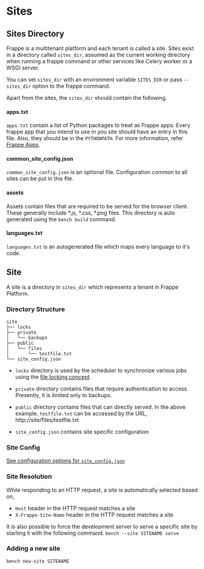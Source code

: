 <!-- add-breadcrumbs -->
# Sites

## Sites Directory

Frappe is a multitenant platform and each tenant is called a site. Sites exist
in a directory called `sites_dir`, assumed as the current working directory when
running a frappe command or other services like Celery worker or a WSGI server.

You can set `sites_dir` with an environment variable `SITES_DIR` or pass
`--sites_dir` option to the frappe command.

Apart from the sites, the `sites_dir` should contain the following.

#### apps.txt

`apps.txt` contain a list of Python packages to treat as Frappe apps. Every
frappe app that you intend to use in you site should have an entry in this file.
Also, they should be in the `PYTHONPATH`. For more information, refer
[Frappe Apps](/help/apps).

#### common\_site\_config.json

`common_site_config.json` is an optional file. Configuration common to all sites
can be put in this file.

#### assets

Assets contain files that are required to be served for the browser client.
These generally include *.js, *.css, *.png files. This directory is auto
generated using the `bench build` command.

#### languages.txt

`languages.txt` is an autogenerated file which maps every language to it's code.

## Site

A site is a directory in `sites_dir` which represents a tenant in Frappe Platform.


### Directory Structure

	site
	├── locks
	├── private
	│   └── backups
	├── public
	│   └── files
	│		└── testfile.txt
	└── site_config.json

* `locks` directory is used by the scheduler to synchronize various jobs using
the [file locking concept](http://en.wikipedia.org/wiki/File_locking).

* `private` directory contains files that require authentication to access.
Presently, it is limited only to backups.

* `public` directory contains files that can directly served. In the above
 example, `testfile.txt` can be accessed by the URL,
	 http://site/files/testfile.txt

* `site_config.json` contains site specific configuration

### Site Config

[See configuration options for `site_config.json`](/docs/user/en/guides/basics/site_config)

### Site Resolution

While responding to an HTTP request, a site is automatically selected based on,

* `Host` header in the HTTP request matches a site
* `X-Frappe-Site-Name` header in the HTTP request matches a site

It is also possible to force the development server to serve a specific site by
starting it with the following command.
	`bench --site SITENAME serve`


### Adding a new site

`bench new-site SITENAME`
